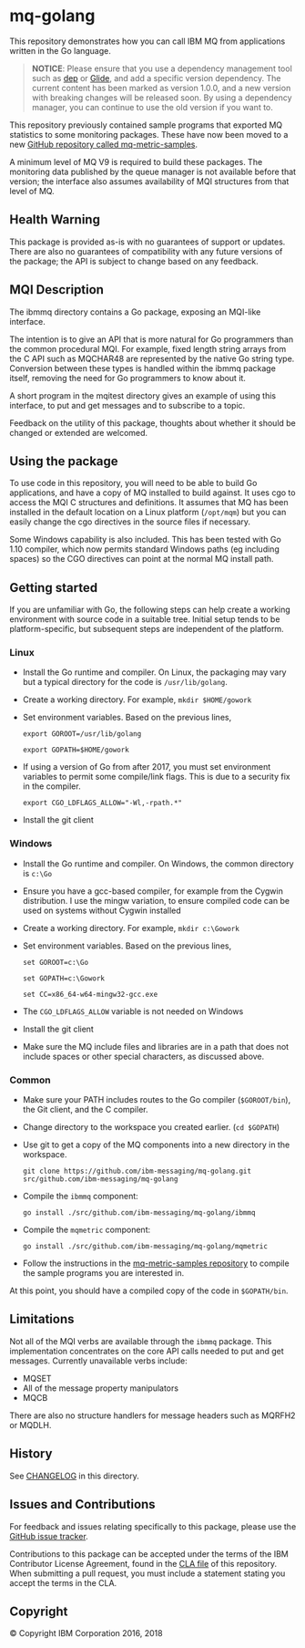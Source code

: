 # mq-golang

This repository demonstrates how you can call IBM MQ from applications written in the Go language.

> **NOTICE**: Please ensure that you use a dependency management tool such as [dep](https://github.com/golang/dep) or [Glide](http://glide.sh/), and add a specific version dependency.  The current content has been marked as version 1.0.0, and a new version with breaking changes will be released soon.  By using a dependency manager, you can continue to use the old version if you want to.

This repository previously contained sample programs that exported MQ statistics to some monitoring packages. These have now been moved to a new [GitHub repository called mq-metric-samples](https://github.com/ibm-messaging/mq-metric-samples).

A minimum level of MQ V9 is required to build these packages.
The monitoring data published by the queue manager is not available before that version; the interface also assumes availability of MQI structures from that level of MQ.

## Health Warning

This package is provided as-is with no guarantees of support or updates. There are also no guarantees of compatibility with any future versions of the package; the API is subject to change based on any feedback.

## MQI Description

The ibmmq directory contains a Go package, exposing an MQI-like interface.

The intention is to give an API that is more natural for Go programmers than the common procedural MQI. For example, fixed length string arrays from the C API such as MQCHAR48 are represented by the native Go string type. Conversion between these types is handled within the ibmmq package itself, removing the need for Go programmers to know about it.

A short program in the mqitest directory gives an example of using this interface, to put and get messages and to subscribe to a topic.

Feedback on the utility of this package, thoughts about whether it should be changed or extended are welcomed.

## Using the package

To use code in this repository, you will need to be able to build Go applications, and have a copy of MQ installed to build against. It uses cgo to access the MQI C structures and definitions. It assumes that MQ has been installed in the default location on a Linux platform (`/opt/mqm`) but you can easily change the cgo directives in the source files if necessary.

Some Windows capability is also included. This has been tested with Go 1.10 compiler, which now permits standard Windows paths (eg including spaces) so the CGO directives can point at the normal MQ install path.

## Getting started

If you are unfamiliar with Go, the following steps can help create a working environment with source code in a suitable tree. Initial setup tends to be platform-specific, but subsequent steps are independent of the platform.

### Linux

* Install the Go runtime and compiler. On Linux, the packaging may vary but a typical directory for the code is `/usr/lib/golang`.

* Create a working directory. For example, ```mkdir $HOME/gowork```

* Set environment variables. Based on the previous lines,

  ```export GOROOT=/usr/lib/golang```

  ```export GOPATH=$HOME/gowork```

* If using a version of Go from after 2017, you must set environment variables to permit some compile/link flags. This is due to a security fix in the compiler.

  ```export CGO_LDFLAGS_ALLOW="-Wl,-rpath.*"```

* Install the git client

### Windows

* Install the Go runtime and compiler. On Windows, the common directory is `c:\Go`
* Ensure you have a gcc-based compiler, for example from the Cygwin distribution. I use the mingw variation, to ensure compiled code can be used on systems without Cygwin installed
* Create a working directory. For example, ```mkdir c:\Gowork```
* Set environment variables. Based on the previous lines,

  ```set GOROOT=c:\Go```

  ```set GOPATH=c:\Gowork```

  ```set CC=x86_64-w64-mingw32-gcc.exe```

* The `CGO_LDFLAGS_ALLOW` variable is not needed on Windows
* Install the git client
* Make sure the MQ include files and libraries are in a path that does not include spaces or other special characters, as discussed above.

### Common

* Make sure your PATH includes routes to the Go compiler (`$GOROOT/bin`), the Git client, and the C compiler.
* Change directory to the workspace you created earlier. (`cd $GOPATH`)
* Use git to get a copy of the MQ components into a new directory in the workspace.

  ```git clone https://github.com/ibm-messaging/mq-golang.git src/github.com/ibm-messaging/mq-golang```

* Compile the `ibmmq` component:

  ```go install ./src/github.com/ibm-messaging/mq-golang/ibmmq```

* Compile the `mqmetric` component:

  ```go install ./src/github.com/ibm-messaging/mq-golang/mqmetric```

* Follow the instructions in the [mq-metric-samples repository](https://github.com/ibm-messaging/mq-metric-samples) to compile the sample programs you are interested in.

At this point, you should have a compiled copy of the code in `$GOPATH/bin`.

## Limitations

Not all of the MQI verbs are available through the `ibmmq` package. This
implementation concentrates on the core API calls needed to put and get messages.
Currently unavailable verbs include:

* MQSET
* All of the message property manipulators
* MQCB

There are also no structure handlers for message headers such as MQRFH2 or MQDLH.

## History

See [CHANGELOG](CHANGELOG.md) in this directory.

## Issues and Contributions

For feedback and issues relating specifically to this package, please use the [GitHub issue tracker](https://github.com/ibm-messaging/mq-golang/issues).

Contributions to this package can be accepted under the terms of the IBM Contributor License Agreement,
found in the [CLA file](CLA.md) of this repository. When submitting a pull request, you must include a statement stating
you accept the terms in the CLA.

## Copyright

© Copyright IBM Corporation 2016, 2018